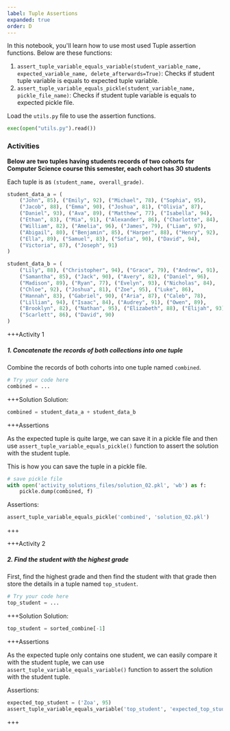 ```yaml
---
label: Tuple Assertions
expanded: true
order: D
---
```


In this notebook, you'll learn how to use most used Tuple assertion functions.
Below are these functions:

1.  `assert_tuple_variable_equals_variable(student_variable_name, expected_variable_name, delete_afterwards=True)`: Checks if student tuple variable is equals to expected tuple variable.
2.  `assert_tuple_variable_equals_pickle(student_variable_name, pickle_file_name)`: Checks if student tuple variable is equals to expected pickle file.


Load the `utils.py` file to use the assertion functions.

``` python
exec(open("utils.py").read())
```

### Activities

**Below are two tuples having students records of two cohorts for
Computer Science course this semester, each cohort has 30 students**

Each tuple is as `(student_name, overall_grade)`.

``` python
student_data_a = (
    ("John", 85), ("Emily", 92), ("Michael", 78), ("Sophia", 95),
    ("Jacob", 88), ("Emma", 90), ("Joshua", 81), ("Olivia", 87),
    ("Daniel", 93), ("Ava", 89), ("Matthew", 77), ("Isabella", 94),
    ("Ethan", 83), ("Mia", 91), ("Alexander", 86), ("Charlotte", 84),
    ("William", 82), ("Amelia", 96), ("James", 79), ("Liam", 97),
    ("Abigail", 80), ("Benjamin", 85), ("Harper", 88), ("Henry", 92),
    ("Ella", 89), ("Samuel", 83), ("Sofia", 90), ("David", 94),
    ("Victoria", 87), ("Joseph", 91)
)
```


``` python
student_data_b = (
    ("Lily", 88), ("Christopher", 94), ("Grace", 79), ("Andrew", 91),
    ("Samantha", 85), ("Jack", 90), ("Avery", 82), ("Daniel", 96),
    ("Madison", 89), ("Ryan", 77), ("Evelyn", 93), ("Nicholas", 84),
    ("Chloe", 92), ("Joshua", 81), ("Zoe", 95), ("Luke", 86),
    ("Hannah", 83), ("Gabriel", 90), ("Aria", 87), ("Caleb", 78),
    ("Lillian", 94), ("Isaac", 84), ("Audrey", 91), ("Owen", 89),
    ("Brooklyn", 82), ("Nathan", 95), ("Elizabeth", 88), ("Elijah", 93),
    ("Scarlett", 86), ("David", 90)
)
```


+++Activity 1
##### 1. Concatenate the records of both collections into one tuple

Combine the records of both cohorts into one tuple named `combined`.

``` python
# Try your code here
combined = ...
```

+++Solution
Solution:

``` python
combined = student_data_a + student_data_b
```


+++Assertions

As the expected tuple is quite large, we can save it in a pickle file and then use `assert_tuple_variable_equals_pickle()` function to assert the solution with the student tuple.

This is how you can save the tuple in a pickle file.

``` python
# save pickle file
with open('activity_solutions_files/solution_02.pkl', 'wb') as f:
    pickle.dump(combined, f)
```

Assertions:

``` python
assert_tuple_variable_equals_pickle('combined', 'solution_02.pkl')
```
+++


+++Activity 2
##### 2. Find the student with the highest grade

First, find the highest grade and then find the student with that grade
then store the details in a tuple named `top_student`.

``` python
# Try your code here
top_student = ...
```

+++Solution
Solution:

``` python
top_student = sorted_combine[-1]
```

+++Assertions

As the expected tuple only contains one student, we can easily compare it with the student tuple, we can use `assert_tuple_variable_equals_variable()` function to assert the solution with the student tuple.

Assertions:

``` python
expected_top_student = ('Zoa', 95)
assert_tuple_variable_equals_variable('top_student', 'expected_top_student')
```
+++